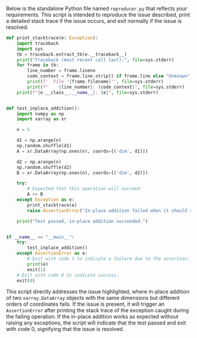 Below is the standalone Python file named `reproducer.py` that reflects your requirements. This script is intended to reproduce the issue described, print a detailed stack trace if the issue occurs, and exit normally if the issue is resolved.

```python
def print_stacktrace(e: Exception):
    import traceback
    import sys
    tb = traceback.extract_tb(e.__traceback__)
    print("Traceback (most recent call last):", file=sys.stderr)
    for frame in tb:
        line_number = frame.lineno
        code_context = frame.line.strip() if frame.line else "Unknown"
        print(f'  File "{frame.filename}"', file=sys.stderr)
        print(f"    {line_number}: {code_context}", file=sys.stderr)
    print(f"{e.__class__.__name__}: {e}", file=sys.stderr)


def test_inplace_addition():
    import numpy as np
    import xarray as xr

    n = 5

    d1 = np.arange(n)
    np.random.shuffle(d1)
    A = xr.DataArray(np.ones(n), coords=[('dim', d1)])

    d2 = np.arange(n)
    np.random.shuffle(d2)
    B = xr.DataArray(np.ones(n), coords=[('dim', d2)])

    try:
        # Expected that this operation will succeed
        A += B
    except Exception as e:
        print_stacktrace(e)
        raise AssertionError("In-place addition failed when it should succeed.")

    print("Test passed, in-place addition succeeded.")


if __name__ == "__main__":
    try:
        test_inplace_addition()
    except AssertionError as e:
        # Exit with code 1 to indicate a failure due to the assertion.
        print(e)
        exit(1)
    # Exit with code 0 to indicate success.
    exit(0)
```

This script directly addresses the issue highlighted, where in-place addition of two `xarray.DataArray` objects with the same dimensions but different orders of coordinates fails. If the issue is present, it will trigger an `AssertionError` after printing the stack trace of the exception caught during the failing operation. If the in-place addition works as expected without raising any exceptions, the script will indicate that the test passed and exit with code 0, signifying that the issue is resolved.